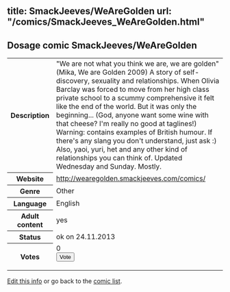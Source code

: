 title: SmackJeeves/WeAreGolden
url: "/comics/SmackJeeves_WeAreGolden.html"
---
Dosage comic SmackJeeves/WeAreGolden
-----------------------------------------

<p id="msg"></p>
<script type="text/javascript">
if (window.location.search === '?edit_info_mail=sent_ok') {
  var elem = document.getElementById("msg");
  elem.innerHTML = 'Edited information sucessfully sent for review, which is usually done daily. Thanks!';
  elem.className = 'ok';
}
</script>
<table class="comicinfo">
<tr>
<th>Description</th><td>&quot;We are not what you think we are, we are golden&quot; (Mika, We are Golden 2009) A story of self-discovery, sexuality and relationships. When Olivia Barclay was forced to move from her high class private school to a scummy comprehensive it felt like the end of the world. But it was only the beginning... (God, anyone want some wine with that cheese? I'm really no good at taglines!) Warning: contains examples of British humour. If there's any slang you don't understand, just ask :) Also, yaoi, yuri, het and any other kind of relationships you can think of. Updated Wednesday and Sunday. Mostly.</td>
</tr>
<tr>
<th>Website</th><td><a href="http://wearegolden.smackjeeves.com/comics/">http://wearegolden.smackjeeves.com/comics/</a></td>
</tr>
<tr>
<th>Genre</th><td>Other</td>
</tr>
<tr>
<th>Language</th><td>English</td>
</tr>
<tr>
<th>Adult content</th><td>yes</td>
</tr>
<tr>
<th>Status</th><td>ok on 24.11.2013</td>
</tr>
<tr>
<th>Votes</th><td>0
<form action="http://gaecounter.appspot.com/count/" method="POST">
<input name="name" type="hidden" value="SmackJeeves_WeAreGolden"/>
<input name="uid" type="hidden" id="voteuid" value=""/>
<input type="submit" value="Vote"/>
</form>
</td>
</tr>
</table>
<script type="text/javascript">
var ua = navigator.userAgent;
document.getElementById("voteuid").value = ua.replace(/[^a-zA-Z0-9\._:]/g , "_");;
</script>

[Edit this info](SmackJeeves_WeAreGolden_edit.html) or go back to the [comic list](../comic-index.html).
